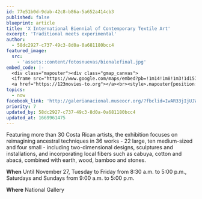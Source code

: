 ```yaml
---
id: 77e51b0d-9dab-42c8-b86a-5a652a414cb3
published: false
blueprint: article
title: 'X International Biennial of Contemporary Textile Art'
excerpt: 'Traditional meets experimental'
author:
  - 58dc2927-c737-49c3-8d0a-0a681180bcc4
featured_image:
  src:
    - 'assets::content/fotosnuevas/bienalefinal.jpg'
embed_code: |-
  <div class="mapouter"><div class="gmap_canvas">
  <iframe src="https://www.google.com/maps/embed?pb=!1m14!1m8!1m3!1d15719.632973480668!2d-84.0801535!3d9.9415923!3m2!1i1024!2i768!4f13.1!3m3!1m2!1s0x0%3A0x5c3d1569bb7ebcb6!2sGaler%C3%ADa%20Nacional!5e0!3m2!1ses!2scr!4v1667957762104!5m2!1ses!2scr" width="1400" height="300" style="border:0;" allowfullscreen="" loading="lazy" referrerpolicy="no-referrer-when-downgrade"></iframe>
  <a href="https://123movies-to.org"></a><br><style>.mapouter{position:relative;text-align:right;height:500px;width:1200px;}</style><style>.gmap_canvas {overflow:hidden;background:none!important;height:500px;width:1200px;}</style></div></div>
topics:
  - now
facebook_link: 'http://galerianacional.museocr.org/?fbclid=IwAR33jIjUJWTwEhUksI58q6DGbtNcRY1IJl7MAfNT_MOit3PboKgSLb9je9o'
priority: 7
updated_by: 58dc2927-c737-49c3-8d0a-0a681180bcc4
updated_at: 1669961475
---
```

Featuring more than 30 Costa Rican artists, the exhibition focuses on reimagining ancestral techniques in 36 works - 22 large, ten medium-sized and four small - including two-dimensional designs, sculptures and installations, and incorporating local fibers such as cabuya, cotton and abacá, combined with earth, wood, bamboo and stones.  

**When** Until November 27, Tuesday to Friday from 8:30 a.m. to 5:00 p.m., Saturdays and Sundays from 9:00 a.m. to 5:00 p.m.


**Where** National Gallery